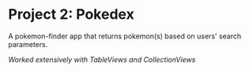 # Project 2: Pokedex
A pokemon-finder app that returns pokemon(s) based on users' search parameters.

*Worked extensively with TableViews and CollectionViews*


